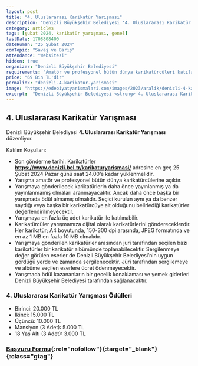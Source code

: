 ```yaml
---
layout: post
title: "4. Uluslararası Karikatür Yarışması"
description: "Denizli Büyükşehir Belediyesi '4. Uluslararası Karikatür Yarışması' düzenliyor."
category: articles
tags: [şubat 2024, karikatür yarışması, genel]
lastDate: 1708808400
dateHuman: "25 Şubat 2024"
comTopic: "Savaş ve Barış"
attendance: "Websitesi"
hidden: true
organizer: "Denizli Büyükşehir Belediyesi"
requirements: "Amatör ve profesyonel bütün dünya karikatürcüleri katılabilir."
price: "69 Bin TL'dir"
permalink: "denizli-4-karikatur-yarismasi"
image: "https://edebiyatyarismalari.com/images/2023/aralik/denizli-4-karikatur-yarismasi.jpg"
excerpt:  "Denizli Büyükşehir Belediyesi <strong> 4. Uluslararası Karikatür Yarışması </strong> düzenliyor."
---
```


## 4. Uluslararası Karikatür Yarışması
Denizli Büyükşehir Belediyesi **4. Uluslararası Karikatür Yarışması** düzenliyor.  

Katılım Koşulları:
- Son gönderme tarihi: Karikatürler **https://www.denizli.bel.tr/karikaturyarismasi/** adresine en geç 25 Şubat 2024 Pazar günü saat 24.00’e kadar yüklenmelidir.
- Yarışma amatör ve profesyonel bütün dünya karikatürcülerine açıktır.
- Yarışmaya gönderilecek karikatürlerin daha önce yayınlanmış ya da yayınlanmamış olmaları aranmayacaktır. Ancak daha önce başka bir yarışmada ödül almamış olmalıdır. Seçici kurulun aynı ya da benzer saydığı veya başka bir karikatürcüye ait olduğunu belirlediği karikatürler değerlendirilmeyecektir.
- Yarışmaya en fazla üç adet karikatür ile katılınabilir.
- Karikatürcüler yarışmamıza dijital olarak karikatürlerini göndereceklerdir. Her karikatür;  A4 boyutunda, 150-300 dpi arasında,  JPEG formatında ve en az 1 MB en fazla 10 MB olmalıdır.
- Yarışmaya gönderilen karikatürler arasından juri tarafından seçilen bazı karikatürler bir karikatür albümünde toplanabilecektir.  Sergilenmeye değer görülen eserler de Denizli Büyükşehir Belediyesi’nin uygun gördüğü yerde ve zamanda sergilenecektir. Jüri tarafından sergilemeye ve albüme seçilen eserlere ücret ödenmeyecektir.
- Yarışmada ödül kazananların bir gecelik konaklaması ve yemek giderleri Denizli Büyükşehir Belediyesi tarafından sağlanacaktır.

### 4. Uluslararası Karikatür Yarışması Ödülleri
- Birinci: 20.000 TL
- İkinci: 15.000 TL
- Üçüncü: 10.000 TL
- Mansiyon (3 Adet): 5.000 TL
- 18 Yaş Altı (3 Adet): 3.000 TL


### [Başvuru Formu](https://denizli.bel.tr/karikaturyarismasi/?ref=edebiyatyarismalari.com){:rel="nofollow"}{:target="_blank"}{:class="gtag"}